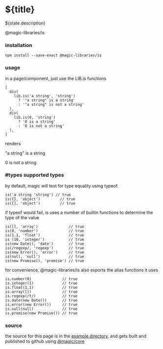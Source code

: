 # ${title}

${state.description}

<GitBadges>@magic-libraries/is</GitBadges>

### installation

`npm install --save-exact @magic-libraries/is`

### usage

in a page/component, just use the LIB.is functions

```
[
  div(
    lib.is('a string', 'string')
      ? '"a string" is a string'
      : '"a string" is not a string'
  ),
  div(
    lib.is(0, 'string')
      ? '0 is a string'
      : '0 is not a string'
  ),
]
```

renders

"a string" is a string

0 is not a string


### #types supported types

by default, magic will test for type equality using typeof.

```
is('a string 'string') // true
is({}, 'object')         // true
is([], 'object')         // true
```

if typeof would fail, is uses a number of builtin functions to determine the type of the value

```
is([], 'array')              // true
is(0, 'number')              // true
is(1.1, 'float')             // true
is (10, 'integer')           // true
is(new Date(), 'date')       // true
is(/regexp/, 'regexp')       // true
is(new Error(), 'error')     // true
is(null, 'null')             // true
is(new Promise(), 'promise') // true
```

for convenience, @magic-libraries/is also exports the alias functions it uses

```
is.number(0)              // true
is.integer(1)             // true
is.float(1.1)             // true
is.array([])              // true
is.regexp(/t/)            // true
is.date(new Date())       // true
is.error(new Error())     // true
is.null(null)             // true
is.promise(new Promise()) // true
```

### source

the source for this page is in the
[example directory](https://github.com/magic-libraries/is/tree/master/example),
and gets built and published to github using
[@magic/core](https://github.com/magic/core)

